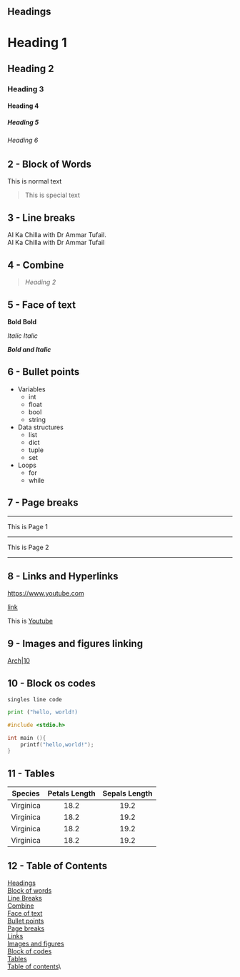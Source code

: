 ## Headings

# Heading 1
## Heading 2
### Heading 3
#### Heading 4
##### Heading 5
###### Heading 6

## 2 - Block of Words

This is normal text
> This is special text

## 3 - Line breaks

AI Ka Chilla with Dr Ammar Tufail.\
AI Ka Chilla with Dr Ammar Tufail

## 4 - Combine

> _Heading 2_

## 5 - Face of text

**Bold**    __Bold__

*Italic*    _Italic_

***Bold and Italic***

## 6 - Bullet points

- Variables
  - int
  - float
  - bool
  - string
- Data structures
  - list
  - dict
  - tuple
  - set
- Loops
  - for
  - while

## 7 - Page breaks
---
This is Page 1
___
This is Page 2
***

## 8 - Links and Hyperlinks

<https://www.youtube.com>

[link](https://www.youtube.com)

[Youtube]:https://www.youtube.com

This is [Youtube][Youtube]

## 9 - Images and figures linking

[Arch|10](Archlinux.png)

## 10 - Block os codes

`singles line code`

```py
print ("hello, world!)
```

```c
#include <stdio.h>

int main (){
    printf("hello,world!");
}
```

## 11 - Tables

| Species | Petals Length | Sepals Length |
| --- | :---: | :---: |
| Virginica | 18.2 | 19.2 |
| Virginica | 18.2 | 19.2 |
| Virginica | 18.2 | 19.2 |
| Virginica | 18.2 | 19.2 |

## 12 - Table of Contents

[Headings](#headings)\
[Block of words](#2---block-of-words)\
[Line Breaks](#3---line-breaks)\
[Combine](#4---combine)\
[Face of text](#5---face-of-text)\
[Bullet points](#6---bullet-points)\
[Page breaks](#7---page-breaks)\
[Links](#8---links-and-hyperlinks)\
[Images and figures](#9---images-and-figures-linking)\
[Block of codes](#10---block-os-codes)\
[Tables](#11---tables)\
[Table of contents](#12---table-of-contents)\